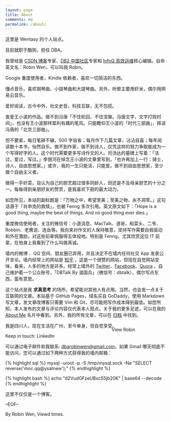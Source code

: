 ```yaml
---
layout: page
title: About
comments: no
permalink: /about/
---
```


这里是 Wentasy 的个人站点。

目前就职于酷狗，担任 DBA。

我曾经是 [CSDN 博客](http://blog.csdn.net/justdb)专家、[DB2 中国社区](http://www.db2china.net/home/space.php?uid=159593)专家和 [InfoQ 高效运维](http://www.greatops.net/)核心编辑。自命英文名：Robin Wen，可以叫我 Robin。

Google 重度使用者，Kindle 依赖者，喜欢一切简洁的东西。

懂点音乐，喜欢钢琴曲、小提琴曲和大提琴曲。另外，听歌主要用虾米，偶尔用网易云音乐。

爱好阅读，古今中外，社文史哲，科技互联，无不包揽。

衷爱王小波的作品。做不到冯唐「不住轮回，不住涅槃。冯唐文字，文字打败时间」，也没有王小波那样犀利有趣的笔风。只能瞻仰王小波的「时代三部曲」，拜读冯唐的「北京三部曲」。

但不要紧，每日笔耕不辍，500 字自省；每月作下几篇文章，沾沾自喜；每年阅读数十本书，怡然自乐。做不到作家，做不到诗人，仅凭这样的努力争取能成为一个写得好字的人。这个时代需要更多写诗作文的人。司汤达的墓碑上写着：「活过，爱过，写过。」李银河在悼念王小波的文章里写到，「也许再加上一行：骑士，诗人，自由思想家。」或许，我的一生只能活，只能爱。做不到自由思想家，至少做个自由主义者。

做得一手好菜，自认为自己的厨艺超过很多同龄人，但还是不及母亲厨艺的十分之一。每每得到亲朋好友的赞赏，是我喜欢下厨的最大动力。

如您所见，本站的副标题是：「万物之中，希望至美；至美之物，永不凋零。」这句话源于「肖申克的救赎」，也被 Fenng 多次引用。英文原文如下：「Hope is a good thing, maybe the best of things. And no good thing ever dies.」

重度微信使用者，关注的微信号：小道消息、MacTalk、道哥、和菜头、二爷、Robbin、老鹰说、连岳等。我向来对作文的人保持敬意，坚持写作需要自我驱动和外在激励，对这些前辈佩服得五体投地。特别是 Fenng，尤其欣赏这位 IT 前辈，在他身上我看到了什么叫做真诚。

墙内的微博 、QQ 空间、朋友圈已弃用，并且决定不在墙内任何社交 App 发表公开言论。墙内经常上的网站是 [知乎](http://www.zhihu.com/people/wentasy) ，这是一个很赞的网站，但现在自觉网站变味，看来，人多的地方是非多。经常上墙外的  [Twitter](https://twitter.com/dbarobin)、[Facebook](https://www.facebook.com/dbarobin)、[Quora](http://www.quora.com/Robin-Wen-3) 。自己维护着一个公众账号，「DBTalk By 温国兵」（微信号：dbtalk），偶尔写点东西，蛮有意思。

这个站点是我 **求真思考** 的场所，希望能对其他人有点用。当然，也会发一点关于互联网的文章。本站基于 GitHub Pages，域名买自 GoDaddy，使用 Markdown 写文章，发文章改博客只需要 Vim 和 Git，尽可能把写作成本降到最低。如您所知，本人发布的文章与评论内容仅代表本人观点。关于我的更多足迹，可以在我的 [About Me](http://about.me/dbarobin) 名片中看到。另外，我的所有文章，可以在 [归档](http://dbarobin.com/archives/) 中找到。

我是四川人，现在生活在广州，至今单身，但自觉享受。

Keep in touch: LinkedIn <a href="http://www.linkedin.com/in/dbarobin" target="_blank"><img src="http://dbarobin.com/images/linkedin_btn_profile_greytxt_80x15.gif" alt="View Robin Wen's profile on LinkedIn" style="border: 0px;height: 15px;width: 80px;position: absolute;margin-left: 180px;margin-top: -20px;vertical-align: baseline;"/></a>

可以通过电子邮件和我联系: dbarobinwen@gmail.com。如果 Gmail 哪天彻底不能访问，您可以通过如下两种方式获得我的墙内邮箱：

{% highlight sql %}
mysql -uroot -p -S /tmp/mysql.sock -Ne "SELECT reverse('moc.qq@ysatnew');"
{% endhighlight %}

{% highlight bash %}
echo "d2VudGFzeUBxcS5jb20K" | base64 --decode
{% endhighlight %}

这里不仅仅是一个博客。

–EOF–

<p class="post-meta">
   <span id="busuanzi_container_page_pv">
      By Robin Wen, Viewd <span id="busuanzi_value_page_pv"></span> times.
   </span>
</p>